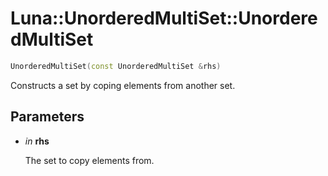 # Luna::UnorderedMultiSet::UnorderedMultiSet

```c++
UnorderedMultiSet(const UnorderedMultiSet &rhs)
```

Constructs a set by coping elements from another set. 



## Parameters
* *in* **rhs**

    The set to copy elements from. 

